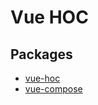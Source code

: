 # Vue HOC

## Packages
- [vue-hoc](https://github.com/jackmellis/vue-hoc/blob/master/packages/vue-hoc/README.md)
- [vue-compose](https://github.com/jackmellis/vue-hoc/blob/master/packages/vue-compose/README.md)

